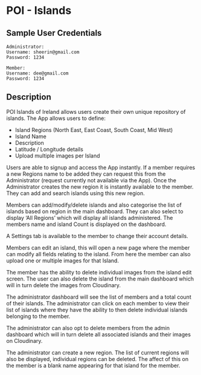 # POI - Islands

## Sample User Credentials
```
Administrator:
Username: sheerin@gmail.com
Password: 1234

Member:
Username: dee@gmail.com
Password: 1234

```

## Description
POI Islands of Ireland allows users create their own unique repository of islands. The App allows users to define:
* Island Regions (North East, East Coast, South Coast, Mid West)
*	Island Name
* Description
* Latitude / Longitude details
*	Upload multiple images per Island

Users are able to signup and access the App instantly. If a member requires a new Regions name to be added they can request this from the Administrator (request currently not available via the App). Once the Administrator creates the new region it is instantly available to the member. They can add  and search islands using this new region.

Members can add/modify/delete islands and also categorise the list of islands based on region in the main dashboard. They can also select to display ‘All Regions’ which will display all islands administered. The members name and island Count is displayed on the dashboard.

A Settings tab is available to the member to change their account details.

Members can edit an island, this will open a new page where the member can modify all fields relating to the island. From here the member can also upload one or multiple images for that Island. 

The member has the ability to delete individual images from the island edit screen. The user can also delete the island from the main dashboard which will in turn delete the images from Cloudinary.

The administrator dashboard will see the list of members and a total count of their islands. The administrator can click on each member to view their list of islands where they have the ability to then delete individual islands belonging to the member. 

The administrator can also opt to delete members from the admin dashboard which will in turn delete all associated islands and their images on Cloudinary.

The administrator can create a new region. The list of current regions will also be displayed, individual regions can be deleted. The affect of this on the member is a blank name appearing for that island for the member.